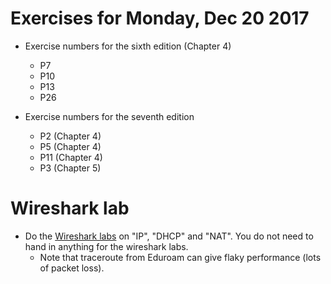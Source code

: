 # Exercises for Monday, Dec 20 2017

* Exercise numbers for the sixth edition (Chapter 4)
  * P7
  * P10
  * P13
  * P26

* Exercise numbers for the seventh edition
  * P2 (Chapter 4)
  * P5 (Chapter 4)
  * P11 (Chapter 4)
  * P3 (Chapter 5)
  
# Wireshark lab 

* Do the [Wireshark labs](https://www-net.cs.umass.edu/wireshark-labs/) on "IP", "DHCP" and "NAT". You do not need to hand in anything for the wireshark labs.
  * Note that traceroute from Eduroam can give flaky performance (lots of packet loss).

